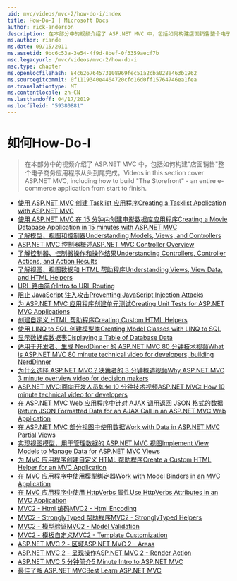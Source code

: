 ```yaml
---
uid: mvc/videos/mvc-2/how-do-i/index
title: How-Do-I | Microsoft Docs
author: rick-anderson
description: 在本部分中的视频介绍了 ASP.NET MVC 中，包括如何构建店面销售整个电子商务应用程序从头到尾完成。
ms.author: riande
ms.date: 09/15/2011
ms.assetid: 9bc6c53a-3e54-4f9d-8bef-0f3359aecf7b
msc.legacyurl: /mvc/videos/mvc-2/how-do-i
msc.type: chapter
ms.openlocfilehash: 84c626764573108969fec51a2cba028e463b1962
ms.sourcegitcommit: 0f1119340e4464720cfd16d0ff15764746ea1fea
ms.translationtype: MT
ms.contentlocale: zh-CN
ms.lasthandoff: 04/17/2019
ms.locfileid: "59380881"
---
```

# <a name="how-do-i"></a><span data-ttu-id="8f410-103">如何</span><span class="sxs-lookup"><span data-stu-id="8f410-103">How-Do-I</span></span>

> <span data-ttu-id="8f410-104">在本部分中的视频介绍了 ASP.NET MVC 中，包括如何构建"店面销售"整个电子商务应用程序从头到尾完成。</span><span class="sxs-lookup"><span data-stu-id="8f410-104">Videos in this section cover ASP.NET MVC, including how to build "The Storefront" - an entire e-commerce application from start to finish.</span></span>


- [<span data-ttu-id="8f410-105">使用 ASP.NET MVC 创建 Tasklist 应用程序</span><span class="sxs-lookup"><span data-stu-id="8f410-105">Creating a Tasklist Application with ASP.NET MVC</span></span>](creating-a-tasklist-application-with-aspnet-mvc.md)
- [<span data-ttu-id="8f410-106">使用 ASP.NET MVC 在 15 分钟内创建电影数据库应用程序</span><span class="sxs-lookup"><span data-stu-id="8f410-106">Creating a Movie Database Application in 15 minutes with ASP.NET MVC</span></span>](creating-a-movie-database-application-in-15-minutes-with-aspnet-mvc.md)
- [<span data-ttu-id="8f410-107">了解模型、视图和控制器</span><span class="sxs-lookup"><span data-stu-id="8f410-107">Understanding Models, Views, and Controllers</span></span>](understanding-models-views-and-controllers.md)
- [<span data-ttu-id="8f410-108">ASP.NET MVC 控制器概述</span><span class="sxs-lookup"><span data-stu-id="8f410-108">ASP.NET MVC Controller Overview</span></span>](aspnet-mvc-controller-overview.md)
- [<span data-ttu-id="8f410-109">了解控制器、控制器操作和操作结果</span><span class="sxs-lookup"><span data-stu-id="8f410-109">Understanding Controllers, Controller Actions, and Action Results</span></span>](understanding-controllers-controller-actions-and-action-results.md)
- [<span data-ttu-id="8f410-110">了解视图、视图数据和 HTML 帮助程序</span><span class="sxs-lookup"><span data-stu-id="8f410-110">Understanding Views, View Data, and HTML Helpers</span></span>](understanding-views-view-data-and-html-helpers.md)
- [<span data-ttu-id="8f410-111">URL 路由简介</span><span class="sxs-lookup"><span data-stu-id="8f410-111">Intro to URL Routing</span></span>](an-introduction-to-url-routing.md)
- [<span data-ttu-id="8f410-112">阻止 JavaScript 注入攻击</span><span class="sxs-lookup"><span data-stu-id="8f410-112">Preventing JavaScript Injection Attacks</span></span>](preventing-javascript-injection-attacks.md)
- [<span data-ttu-id="8f410-113">为 ASP.NET MVC 应用程序创建单元测试</span><span class="sxs-lookup"><span data-stu-id="8f410-113">Creating Unit Tests for ASP.NET MVC Applications</span></span>](creating-unit-tests-for-aspnet-mvc-applications.md)
- [<span data-ttu-id="8f410-114">创建自定义 HTML 帮助程序</span><span class="sxs-lookup"><span data-stu-id="8f410-114">Creating Custom HTML Helpers</span></span>](creating-custom-html-helpers.md)
- [<span data-ttu-id="8f410-115">使用 LINQ to SQL 创建模型类</span><span class="sxs-lookup"><span data-stu-id="8f410-115">Creating Model Classes with LINQ to SQL</span></span>](creating-model-classes-with-linq-to-sql.md)
- [<span data-ttu-id="8f410-116">显示数据库数据表</span><span class="sxs-lookup"><span data-stu-id="8f410-116">Displaying a Table of Database Data</span></span>](displaying-a-table-of-database-data.md)
- [<span data-ttu-id="8f410-117">适用于开发者、生成 NerdDinner 的 ASP.NET MVC 80 分钟技术视频</span><span class="sxs-lookup"><span data-stu-id="8f410-117">What is ASP.NET MVC 80 minute technical video for developers, building NerdDinner</span></span>](what-is-aspnet-mvc-80-minute-technical-video-for-developers-building-nerddinner.md)
- [<span data-ttu-id="8f410-118">为什么选择 ASP.NET MVC？决策者的 3 分钟概述视频</span><span class="sxs-lookup"><span data-stu-id="8f410-118">Why ASP.NET MVC 3 minute overview video for decision makers</span></span>](why-aspnet-mvc-3-minute-overview-video-for-decision-makers.md)
- [<span data-ttu-id="8f410-119">ASP.NET MVC:面向开发人员如何 10 分钟技术视频</span><span class="sxs-lookup"><span data-stu-id="8f410-119">ASP.NET MVC: How 10 minute technical video for developers</span></span>](aspnet-mvc-how-10-minute-technical-video-for-developers.md)
- [<span data-ttu-id="8f410-120">在 ASP.NET MVC Web 应用程序中针对 AJAX 调用返回 JSON 格式的数据</span><span class="sxs-lookup"><span data-stu-id="8f410-120">Return JSON Formatted Data for an AJAX Call in an ASP.NET MVC Web Application</span></span>](how-do-i-return-json-formatted-data-for-an-ajax-call-in-an-aspnet-mvc-web-application.md)
- [<span data-ttu-id="8f410-121">在 ASP.NET MVC 部分视图中使用数据</span><span class="sxs-lookup"><span data-stu-id="8f410-121">Work with Data in ASP.NET MVC Partial Views</span></span>](how-do-i-work-with-data-in-aspnet-mvc-partial-views.md)
- [<span data-ttu-id="8f410-122">实现视图模型，用于管理数据的 ASP.NET MVC 视图</span><span class="sxs-lookup"><span data-stu-id="8f410-122">Implement View Models to Manage Data for ASP.NET MVC Views</span></span>](how-do-i-implement-view-models-to-manage-data-for-aspnet-mvc-views.md)
- [<span data-ttu-id="8f410-123">为 MVC 应用程序创建自定义 HTML 帮助程序</span><span class="sxs-lookup"><span data-stu-id="8f410-123">Create a Custom HTML Helper for an MVC Application</span></span>](how-do-i-create-a-custom-html-helper-for-an-mvc-application.md)
- [<span data-ttu-id="8f410-124">在 MVC 应用程序中使用模型绑定器</span><span class="sxs-lookup"><span data-stu-id="8f410-124">Work with Model Binders in an MVC Application</span></span>](how-do-i-work-with-model-binders-in-an-mvc-application.md)
- [<span data-ttu-id="8f410-125">在 MVC 应用程序中使用 HttpVerbs 属性</span><span class="sxs-lookup"><span data-stu-id="8f410-125">Use HttpVerbs Attributes in an MVC Application</span></span>](how-do-i-use-httpverbs-attributes-in-an-mvc-application.md)
- [<span data-ttu-id="8f410-126">MVC2 - Html 编码</span><span class="sxs-lookup"><span data-stu-id="8f410-126">MVC2 - Html Encoding</span></span>](mvc2-html-encoding.md)
- [<span data-ttu-id="8f410-127">MVC2 - StronglyTyped 帮助程序</span><span class="sxs-lookup"><span data-stu-id="8f410-127">MVC2 - StronglyTyped Helpers</span></span>](mvc2-stronglytyped-helpers.md)
- [<span data-ttu-id="8f410-128">MVC2 - 模型验证</span><span class="sxs-lookup"><span data-stu-id="8f410-128">MVC2 - Model Validation</span></span>](mvc2-model-validation.md)
- [<span data-ttu-id="8f410-129">MVC2 - 模板自定义</span><span class="sxs-lookup"><span data-stu-id="8f410-129">MVC2 - Template Customization</span></span>](mvc2-template-customization.md)
- [<span data-ttu-id="8f410-130">ASP.NET MVC 2 - 区域</span><span class="sxs-lookup"><span data-stu-id="8f410-130">ASP.NET MVC 2 - Areas</span></span>](aspnet-mvc-2-areas.md)
- [<span data-ttu-id="8f410-131">ASP.NET MVC 2 - 呈现操作</span><span class="sxs-lookup"><span data-stu-id="8f410-131">ASP.NET MVC 2 - Render Action</span></span>](aspnet-mvc-2-render-action.md)
- [<span data-ttu-id="8f410-132">ASP.NET MVC 5 分钟简介</span><span class="sxs-lookup"><span data-stu-id="8f410-132">5 Minute Intro to ASP.NET MVC</span></span>](5-minute-introduction-to-aspnet-mvc.md)
- [<span data-ttu-id="8f410-133">最佳了解 ASP.NET MVC</span><span class="sxs-lookup"><span data-stu-id="8f410-133">Best Learn ASP.NET MVC</span></span>](how-to-best-learn-asp-net-mvc.md)
